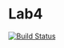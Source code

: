 # Lab4

[![Build Status](https://travis-ci.org/fahadhameed3h/Lab-4.svg?branch=master)](https://travis-ci.org/fahadhameed3h/Lab-4)

